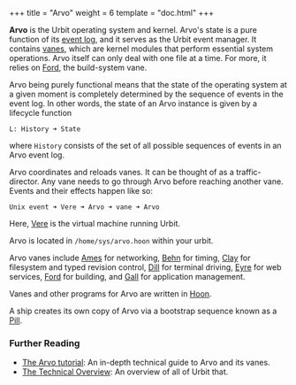 +++
title = "Arvo"
weight = 6
template = "doc.html"
+++

**Arvo** is the Urbit operating system and kernel. Arvo's state is a pure function of its [event log](../eventlog), and it serves as the Urbit event manager. It contains [vanes](../vane), which are kernel modules that perform essential system operations. Arvo itself can only deal with one file at a time. For more, it relies on [Ford](../ford), the build-system vane.

Arvo being purely functional means that the state of the operating system at a given moment is completely determined by the sequence of events in the event log. In other words, the state of an Arvo instance is given by a lifecycle function
```
L: History ➜ State
```
where `History` consists of the set of all possible sequences of events in an Arvo event log.

Arvo coordinates and reloads vanes. It can be thought of as a traffic-director. Any vane needs to go through Arvo before reaching another vane. Events and their effects happen like so:
```
Unix event ➜ Vere ➜ Arvo ➜ vane ➜ Arvo
```
Here, [Vere](../vere) is the virtual machine running Urbit.

Arvo is located in `/home/sys/arvo.hoon` within your urbit.

Arvo vanes include [Ames](../ames) for networking, [Behn](../behn) for timing, [Clay](../clay) for filesystem and typed revision control, [Dill](../dill) for terminal driving, [Eyre](../eyre) for web services, [Ford](../ford) for building, and [Gall](../gall) for application management.

Vanes and other programs for Arvo are written in [Hoon](../hoon).

A ship creates its own copy of Arvo via a bootstrap sequence known as a [Pill](../pill).

### Further Reading

- [The Arvo tutorial](@/docs/tutorials/arvo/_index.md): An in-depth technical guide to Arvo and its vanes.
- [The Technical Overview](@/docs/concepts/arvo/index.md): An overview of all of Urbit that.
